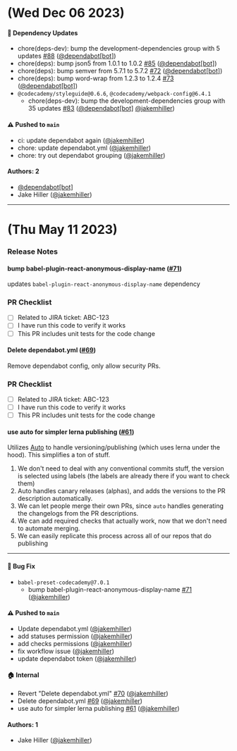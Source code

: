 # (Wed Dec 06 2023)

#### 🔩 Dependency Updates

- chore(deps-dev): bump the development-dependencies group with 5 updates [#88](https://github.com/Codecademy/client-modules/pull/88) ([@dependabot[bot]](https://github.com/dependabot[bot]))
- chore(deps): bump json5 from 1.0.1 to 1.0.2 [#85](https://github.com/Codecademy/client-modules/pull/85) ([@dependabot[bot]](https://github.com/dependabot[bot]))
- chore(deps): bump semver from 5.7.1 to 5.7.2 [#72](https://github.com/Codecademy/client-modules/pull/72) ([@dependabot[bot]](https://github.com/dependabot[bot]))
- chore(deps): bump word-wrap from 1.2.3 to 1.2.4 [#73](https://github.com/Codecademy/client-modules/pull/73) ([@dependabot[bot]](https://github.com/dependabot[bot]))
- `@codecademy/styleguide@0.6.6`, `@codecademy/webpack-config@6.4.1`
  - chore(deps-dev): bump the development-dependencies group with 35 updates [#83](https://github.com/Codecademy/client-modules/pull/83) ([@dependabot[bot]](https://github.com/dependabot[bot]) [@jakemhiller](https://github.com/jakemhiller))

#### ⚠️ Pushed to `main`

- ci: update dependabot again ([@jakemhiller](https://github.com/jakemhiller))
- chore: update dependabot.yml ([@jakemhiller](https://github.com/jakemhiller))
- chore: try out dependabot grouping ([@jakemhiller](https://github.com/jakemhiller))

#### Authors: 2

- [@dependabot[bot]](https://github.com/dependabot[bot])
- Jake Hiller ([@jakemhiller](https://github.com/jakemhiller))

---

# (Thu May 11 2023)

### Release Notes

#### bump babel-plugin-react-anonymous-display-name ([#71](https://github.com/Codecademy/client-modules/pull/71))

updates `babel-plugin-react-anonymous-display-name` dependency

### PR Checklist

- [ ] Related to JIRA ticket: ABC-123
- [ ] I have run this code to verify it works
- [ ] This PR includes unit tests for the code change

<!--
Merging your changes

The "Release Notes" section of the PR description is what will be used in the changelog. Please make sure it describes the changes in a way that is useful to the end users.

Add the correct `releases/*` label to the PR. If you are unsure which label to use, please refer to the README or ask a Web Platform engineer.

-->

#### Delete dependabot.yml ([#69](https://github.com/Codecademy/client-modules/pull/69))

Remove dependabot config, only allow security PRs.

### PR Checklist

- [ ] Related to JIRA ticket: ABC-123
- [ ] I have run this code to verify it works
- [ ] This PR includes unit tests for the code change

<!--
Merging your changes

The "Release Notes" section of the PR description is what will be used in the changelog. Please make sure it describes the changes in a way that is useful to the end users.

Add the correct `releases/*` label to the PR. If you are unsure which label to use, please refer to the README or ask a Web Platform engineer.

-->

#### use auto for simpler lerna publishing ([#61](https://github.com/Codecademy/client-modules/pull/61))

Utilizes [Auto](https://intuit.github.io/auto/index) to handle versioning/publishing (which uses lerna under the hood). This simplifies a ton of stuff.

1. We don't need to deal with any conventional commits stuff, the version is selected using labels (the labels are already there if you want to check them)
2. Auto handles canary releases (alphas), and adds the versions to the PR description automatically.
3. We can let people merge their own PRs, since `auto` handles generating the changelogs from the PR descriptions.
4. We can add required checks that actually work, now that we don't need to automate merging.
5. We can easily replicate this process across all of our repos that do publishing

---

#### 🐛 Bug Fix

- `babel-preset-codecademy@7.0.1`
  - bump babel-plugin-react-anonymous-display-name [#71](https://github.com/Codecademy/client-modules/pull/71) ([@jakemhiller](https://github.com/jakemhiller))

#### ⚠️ Pushed to `main`

- Update dependabot.yml ([@jakemhiller](https://github.com/jakemhiller))
- add statuses permission ([@jakemhiller](https://github.com/jakemhiller))
- add checks permissions ([@jakemhiller](https://github.com/jakemhiller))
- fix workflow issue ([@jakemhiller](https://github.com/jakemhiller))
- update dependabot token ([@jakemhiller](https://github.com/jakemhiller))

#### 🏠 Internal

- Revert "Delete dependabot.yml" [#70](https://github.com/Codecademy/client-modules/pull/70) ([@jakemhiller](https://github.com/jakemhiller))
- Delete dependabot.yml [#69](https://github.com/Codecademy/client-modules/pull/69) ([@jakemhiller](https://github.com/jakemhiller))
- use auto for simpler lerna publishing [#61](https://github.com/Codecademy/client-modules/pull/61) ([@jakemhiller](https://github.com/jakemhiller))

#### Authors: 1

- Jake Hiller ([@jakemhiller](https://github.com/jakemhiller))

